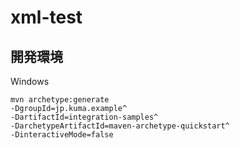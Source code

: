 # xml-test

## 開発環境
Windows

```
mvn archetype:generate
-DgroupId=jp.kuma.example^
-DartifactId=integration-samples^
-DarchetypeArtifactId=maven-archetype-quickstart^
-DinteractiveMode=false
```
